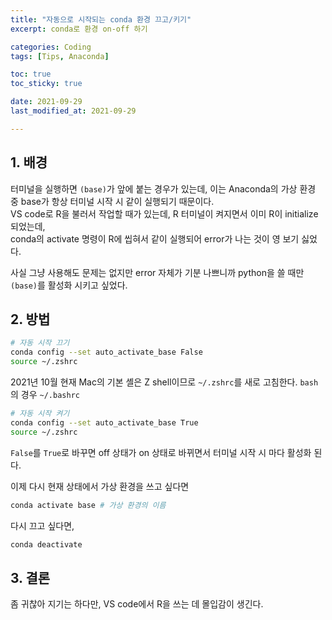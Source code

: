 ```yaml
---
title: "자동으로 시작되는 conda 환경 끄고/키기"
excerpt: conda로 환경 on-off 하기

categories: Coding
tags: [Tips, Anaconda]

toc: true
toc_sticky: true

date: 2021-09-29
last_modified_at: 2021-09-29

---
```


## 1. 배경

터미널을 실행하면 `(base)`가 앞에 붙는 경우가 있는데, 이는 Anaconda의 가상 환경 중 base가 항상 터미널 시작 시 같이 실행되기 때문이다.  
VS code로 R을 불러서 작업할 때가 있는데, R 터미널이 켜지면서 이미 R이 initialize 되었는데,  
conda의 activate 명령이 R에 씹혀서 같이 실행되어 error가 나는 것이 영 보기 싫었다.  

사실 그냥 사용해도 문제는 없지만 error 자체가 기분 나쁘니까 python을 쓸 때만 `(base)`를 활성화 시키고 싶었다.

## 2. 방법

```zsh
# 자동 시작 끄기
conda config --set auto_activate_base False
source ~/.zshrc
```

2021년 10월 현재 Mac의 기본 셸은 Z shell이므로 `~/.zshrc`를 새로 고침한다.
`bash`의 경우 `~/.bashrc`  

```zsh
# 자동 시작 켜기
conda config --set auto_activate_base True
source ~/.zshrc
```

`False`를 `True`로 바꾸면 off 상태가 on 상태로 바뀌면서 터미널 시작 시 마다 활성화 된다.  

이제 다시 현재 상태에서 가상 환경을 쓰고 싶다면

```zsh
conda activate base # 가상 환경의 이름
```

다시 끄고 싶다면,

```zsh
conda deactivate
```

## 3. 결론

좀 귀찮아 지기는 하다만, VS code에서 R을 쓰는 데 몰입감이 생긴다.  
